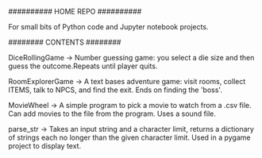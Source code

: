 ##########
HOME REPO
##########


For small bits of Python code and Jupyter notebook projects.


########
CONTENTS
########

DiceRollingGame -> Number guessing game: you select a die size and then guess the outcome.Repeats until player quits.

RoomExplorerGame -> A text bases adventure game: visit rooms, collect ITEMS, talk to NPCS, and find the exit. Ends on finding the 'boss'.                  
                   
MovieWheel -> A simple program to pick a movie to watch from a .csv file. Can add movies to the file from the program. Uses a sound file. 

parse_str -> Takes an input string and a character limit, returns a dictionary of strings each no longer than the given character limit. Used in a pygame project to display text. 
                   
